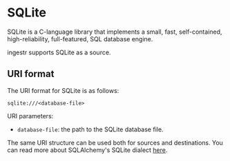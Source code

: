 # SQLite
SQLite is a C-language library that implements a small, fast, self-contained, high-reliability, full-featured, SQL database engine.

ingestr supports SQLite as a source.

## URI format
The URI format for SQLite is as follows:

```plaintext
sqlite:///<database-file>
```

URI parameters:
- `database-file`: the path to the SQLite database file.

The same URI structure can be used both for sources and destinations. You can read more about SQLAlchemy's SQLite dialect [here](https://docs.sqlalchemy.org/en/20/core/engines.html#sqlite).
